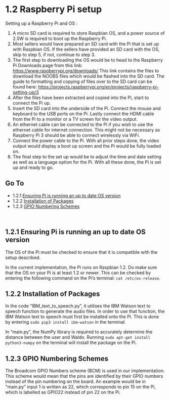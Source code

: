 1.2 Raspberry Pi setup
==================
Setting up a Raspberry Pi and OS :

1. A micro SD card is required to store Raspbian OS, and a power source of 2.5W is required to boot up the Raspberry Pi. 
2. Most sellers would have prepared an SD card with the Pi that is set up with Raspbian OS. If the sellers have provided an SD card with the OS, skip to step 5, if not, continue to step 3.
3. The first step to downloading the OS would be to head to the Raspberry Pi Downloads page from this link:  https://www.raspberrypi.org/downloads/  This link contains the files to download the NOOBS files which would be flashed into the SD card. The guide to formatting and copying of files over to the SD card can be found here:  https://projects.raspberrypi.org/en/projects/raspberry-pi-setting-up/3
4. After the files have been extracted and copied into the Pi, start to connect the Pi up. 
5. Insert the SD card into the underside of the Pi. Connect the mouse and keyboard to the USB ports on the Pi. Lastly connect the HDMI cable from the Pi to a monitor or a TV screen for the video output. 
6. An ethernet cable can be connected to the Pi if you wish to use the ethernet cable for internet connection. This might not be necessary as Raspberry Pi 3 should be able to connect wirelessly via WiFi.
7. Connect the power cable to the Pi. With all prior steps done, the video output would display a boot up screen and the Pi would be fully loaded on.  
8. The final step to the set up would be to adjust the time and date setting as well as a language option for the Pi. With all these done, the Pi is set up and ready to go. 


## Go To
* 1.2.1 [Ensuring Pi is running an up to date OS version](#121-ensuring-pi-is-running-an-up-to-date-os-version)
* 1.2.2 [Installation of Packages](#122-installation-of-packages)
* 1.2.3 [GPIO Numbering Schemes](#123-gpio-numbering-schemes)

<Br>
  
1.2.1 Ensuring Pi is running an up to date OS version
------------------------------------------------

The OS of the Pi must be checked to ensure that it is compatible with the setup described. 

In the current implementation, the Pi runs on Raspbian 1.2. Do make sure that the OS on your Pi is at least 1.2 or newer. This can be checked by entering the following command on the Pi’s terminal: `cat /etc/os-release`. 

1.2.2 Installation of Packages
------------------------

In the code “IBM_text_to_speech.py”, it utilises the IBM Watson text to speech function to generate the audio files. In order to use that function, the IBM Watson text to speech must first be installed onto the Pi. This is done by entering `sudo pip3 install ibm-watson` in the terminal. 

In “main.py”, the NumPy library is required to accurately determine the distance between the user and Waldo. Running  `sudo apt-get install python3-numpy` on the terminal will install the package on the Pi. 

1.2.3 GPIO Numbering Schemes
----------------------

The Broadcom GPIO Numbers scheme (BCM)  is used in our implementation. This scheme would mean that the pins are identified by their GPIO numbers instead of the pin numbering on the board. An example would be in "main.py” input 1 is written as 22, which corresponds to pin 15 on the Pi, which is labelled as GPIO22 instead of pin 22 on the Pi. 
